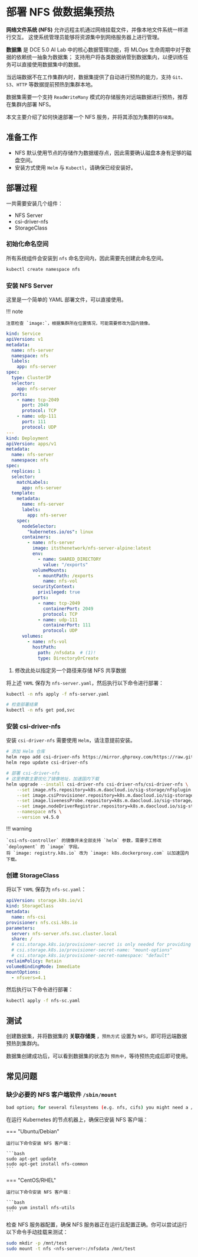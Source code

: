 # 部署 NFS 做数据集预热

**网络文件系统 (NFS)** 允许远程主机通过网络挂载文件，并像本地文件系统一样进行交互。
这使系统管理员能够将资源集中到网络服务器上进行管理。

**数据集** 是 DCE 5.0 AI Lab 中的核心数据管理功能，将 MLOps 生命周期中对于数据的依赖统一抽象为数据集；
支持用户将各类数据纳管到数据集内，以便训练任务可以直接使用数据集中的数据。

当远端数据不在工作集群内时，数据集提供了自动进行预热的能力，支持 `Git`、`S3`、`HTTP` 等数据提前预热到集群本地。

数据集需要一个支持 `ReadWriteMany` 模式的存储服务对远端数据进行预热，推荐在集群内部署 NFS。

本文主要介绍了如何快速部署一个 NFS 服务，并将其添加为集群的`存储类`。

## 准备工作

* NFS 默认使用节点的存储作为数据缓存点，因此需要确认磁盘本身有足够的磁盘空间。
* 安装方式使用 `Helm` 与 `Kubectl`，请确保已经安装好。

## 部署过程

一共需要安装几个组件：

* NFS Server
* csi-driver-nfs
* StorageClass

### 初始化命名空间

所有系统组件会安装到 `nfs` 命名空间内，因此需要先创建此命名空间。

```bash
kubectl create namespace nfs
```

### 安装 NFS Server

这里是一个简单的 YAML 部署文件，可以直接使用。

!!! note

    注意检查 `image:`，根据集群所在位置情况，可能需要修改为国内镜像。

```yaml title="nfs-server.yaml"
kind: Service
apiVersion: v1
metadata:
  name: nfs-server
  namespace: nfs
  labels:
    app: nfs-server
spec:
  type: ClusterIP
  selector:
    app: nfs-server
  ports:
    - name: tcp-2049
      port: 2049
      protocol: TCP
    - name: udp-111
      port: 111
      protocol: UDP
---
kind: Deployment
apiVersion: apps/v1
metadata:
  name: nfs-server
  namespace: nfs
spec:
  replicas: 1
  selector:
    matchLabels:
      app: nfs-server
  template:
    metadata:
      name: nfs-server
      labels:
        app: nfs-server
    spec:
      nodeSelector:
        "kubernetes.io/os": linux
      containers:
        - name: nfs-server
          image: itsthenetwork/nfs-server-alpine:latest
          env:
            - name: SHARED_DIRECTORY
              value: "/exports"
          volumeMounts:
            - mountPath: /exports
              name: nfs-vol
          securityContext:
            privileged: true
          ports:
            - name: tcp-2049
              containerPort: 2049
              protocol: TCP
            - name: udp-111
              containerPort: 111
              protocol: UDP
      volumes:
        - name: nfs-vol
          hostPath:
            path: /nfsdata  # (1)!
            type: DirectoryOrCreate
```

1. 修改此处以指定另一个路径来存储 NFS 共享数据

将上述 `YAML` 保存为 `nfs-server.yaml`，然后执行以下命令进行部署：

```bash
kubectl -n nfs apply -f nfs-server.yaml

# 检查部署结果
kubectl -n nfs get pod,svc
```

### 安装 csi-driver-nfs

安装 `csi-driver-nfs` 需要使用 `Helm`，请注意提前安装。

```bash
# 添加 Helm 仓库
helm repo add csi-driver-nfs https://mirror.ghproxy.com/https://raw.githubusercontent.com/kubernetes-csi/csi-driver-nfs/master/charts
helm repo update csi-driver-nfs

# 部署 csi-driver-nfs
# 这里参数主要优化了镜像地址，加速国内下载
helm upgrade --install csi-driver-nfs csi-driver-nfs/csi-driver-nfs \
    --set image.nfs.repository=k8s.m.daocloud.io/sig-storage/nfsplugin \
    --set image.csiProvisioner.repository=k8s.m.daocloud.io/sig-storage/csi-provisioner \
    --set image.livenessProbe.repository=k8s.m.daocloud.io/sig-storage/livenessprobe \
    --set image.nodeDriverRegistrar.repository=k8s.m.daocloud.io/sig-storage/csi-node-driver-registrar \
    --namespace nfs \
    --version v4.5.0
```

!!! warning

    `csi-nfs-controller` 的镜像并未全部支持 `helm` 参数，需要手工修改 `deployment` 的 `image` 字段。
    将 `image: registry.k8s.io` 改为 `image: k8s.dockerproxy.com` 以加速国内下载。

### 创建 StorageClass

将以下 `YAML` 保存为 `nfs-sc.yaml`：

```yaml title="nfs-sc.yaml"
apiVersion: storage.k8s.io/v1
kind: StorageClass
metadata:
  name: nfs-csi
provisioner: nfs.csi.k8s.io
parameters:
  server: nfs-server.nfs.svc.cluster.local
  share: /
  # csi.storage.k8s.io/provisioner-secret is only needed for providing mountOptions in DeleteVolume
  # csi.storage.k8s.io/provisioner-secret-name: "mount-options"
  # csi.storage.k8s.io/provisioner-secret-namespace: "default"
reclaimPolicy: Retain
volumeBindingMode: Immediate
mountOptions:
  - nfsvers=4.1
```

然后执行以下命令进行部署：

```bash
kubectl apply -f nfs-sc.yaml
```

## 测试

创建数据集，并将数据集的 **关联存储类** ，`预热方式` 设置为 `NFS`，即可将远端数据预热到集群内。

数据集创建成功后，可以看到数据集的状态为 `预热中`，等待预热完成后即可使用。

## 常见问题

### 缺少必要的 NFS 客户端软件 `/sbin/mount`

```bash
bad option; for several filesystems (e.g. nfs, cifs) you might need a /sbin/mount.<type> helper program.
```

在运行 Kubernetes 的节点机器上，确保已安装 NFS 客户端：

=== "Ubuntu/Debian"

    运行以下命令安装 NFS 客户端：

    ```bash
    sudo apt-get update
    sudo apt-get install nfs-common
    ```
=== "CentOS/RHEL"

    运行以下命令安装 NFS 客户端：

    ```bash
    sudo yum install nfs-utils
    ```

检查 NFS 服务器配置，确保 NFS 服务器正在运行且配置正确。你可以尝试运行以下命令手动挂载来测试：

```bash
sudo mkdir -p /mnt/test
sudo mount -t nfs <nfs-server>:/nfsdata /mnt/test
```
